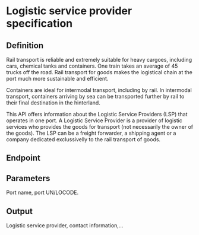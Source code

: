 # Logistic service provider specification

## Definition
Rail transport is reliable and extremely suitable for heavy cargoes, including cars, chemical tanks and containers. One train takes an average of 45 trucks off the road. Rail transport for goods makes the logistical chain at the port much more sustainable and efficient. 

Containers are ideal for intermodal transport, including by rail. In intermodal transport, containers arriving by sea can be transported further by rail to their final destination in the hinterland.

This API offers information about the Logistic Service Providers (LSP) that operates in one port. A Logistic Service Provider is a provider of logistic services who provides the goods for transport (not necessarily the owner of the goods). The LSP can be a freight forwarder, a shipping agent or a company dedicated exclussivelly to the rail transport of goods.

## Endpoint
## Parameters
Port name, port UN/LOCODE.

## Output 
Logistic service provider, contact information,...